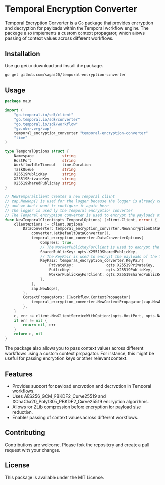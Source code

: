 # Temporal Encryption Converter

Temporal Encryption Converter is a Go package that provides encryption and decryption for payloads within the Temporal
workflow engine. The package also implements a custom context propagator, which allows passing of context values across
different workflows.

## Installation

Use go get to download and install the package.

```bash
go get github.com/saga420/temporal-encryption-converter
```

## Usage

```go
package main

import (
	"go.temporal.io/sdk/client"
	"go.temporal.io/sdk/converter"
	"go.temporal.io/sdk/workflow"
	"go.uber.org/zap"
	temporal_encryption_converter "temporal-encryption-converter"
	"time"
)

type TemporalOptions struct {
	Namespace             string
	HostPort              string
	WorkflowIdleTimeout   time.Duration
	TaskQueue             string
	X25519PublicKey       string
	X25519PrivateKey      string
	X25519SharedPublicKey string
}

// NewTemporalClient creates a new Temporal client
// zap.NewNop() is used for the logger because the logger is already configured in the application
// and we don't want to configure it again here
// The logger is used by the Temporal encryption converter
// The Temporal encryption converter is used to encrypt the payloads of the Temporal workflows
func NewTemporalClient(opts TemporalOptions) (client.Client, error) {
	clientOptions := client.Options{
		DataConverter: temporal_encryption_converter.NewEncryptionDataConverter(
			converter.GetDefaultDataConverter(),
			temporal_encryption_converter.DataConverterOptions{
				Compress: true,
				// The WorkerPublicKeyForClient is used to encrypt the payloads of the Temporal workflows
				SharedPublicKey: opts.X25519SharedPublicKey,
				// The KeyPair is used to encrypt the payloads of the Temporal workflows
				KeyPair: temporal_encryption_converter.KeyPair{
					PrivateKey:               opts.X25519PrivateKey,
					PublicKey:                opts.X25519PublicKey,
					WorkerPublicKeyForClient: opts.X25519SharedPublicKey,
				},
			},
			zap.NewNop(),
		),
		ContextPropagators: []workflow.ContextPropagator{
			temporal_encryption_converter.NewContextPropagator(zap.NewNop()),
		},
	}
	c, err := client.NewClientServiceWithOptions(opts.HostPort, opts.Namespace, clientOptions)
	if err != nil {
		return nil, err
	}
	return c, nil
}

```

The package also allows you to pass context values across different workflows using a custom context propagator. For
instance, this might be useful for passing encryption keys or other relevant context.

## Features

- Provides support for payload encryption and decryption in Temporal workflows.
- Uses AES256_GCM_PBKDF2_Curve25519 and XChaCha20_Poly1305_PBKDF2_Curve25519 encryption algorithms.
- Allows for ZLib compression before encryption for payload size reduction.
- Enables passing of context values across different workflows.

## Contributing

Contributions are welcome. Please fork the repository and create a pull request with your changes.

## License

This package is available under the MIT License.
